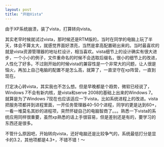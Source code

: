 ```yaml
---
layout: post
title: "开始Vista"
---
```


由于XP系统崩溃，装了vista，打算转向vista。

其实老早时候就试过vista，那时候还是RTM版的，当时在同学的电脑上玩了半天，体会不算太大，就感觉界面好漂亮，当然是拿高配置砸出来的。当时最喜欢的就是vista资源管理器的地址栏设计，相当喜欢。vista细节上的设计确实有很大进步，一个小小的例子，文件重命名的时候不会选取后缀名，很小的细节上的改进，人性化了好多。不过刚开始的时候vista的兼容性是一个非常大的问题，让人很是恼火，再加上自己电脑的配置不是怎么高，就算了，一直坚守在xp阵营，一直到现在。

打定决心转vista，其实我也不怎么想。但是早晚都是个趋势，微软已经说了，Windows 7不会有新内核，是vista和serve 2008的基础上出来的Windows 7。就算是为了Windows 7现在也应该适应一下vista，比如系统进程上的改进。vista把服务项都并到进程里面，一开任务管理器40-50个进程，同学的更是达到60+，一看一堆莫名其妙的进程项，突然怀疑自己的电脑智商了。。。熟悉一下vista的系统应用同样很重要，虽然xp熟悉的话上手很容易，但是差别还是有的，要学习的东西还是很多。

不管什么原因吧，开始转向vista，还好电脑还是比较争气的，系统最低打分是显卡的3.2，其他项都是4.3+，不错不错！～
